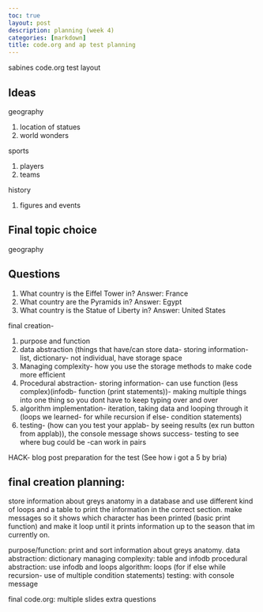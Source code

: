```yaml
---
toc: true
layout: post
description: planning (week 4)
categories: [markdown]
title: code.org and ap test planning
---
```


sabines code.org test layout

## Ideas 

geography
   1. location of statues
   2. world wonders



   
sports
   1. players
   2. teams



   
history
   1. figures and events


## Final topic choice

geography


## Questions

1. What country is the Eiffel Tower in? Answer: France
2. What country are the Pyramids in? Answer: Egypt
3. What country is the Statue of Liberty in? Answer: United States


final creation-
1. purpose and function
2. data abstraction (things that have/can store data- storing information- list, dictionary- not individual, have storage space
3. Managing complexity- how you use the storage methods to make code more efficient
4. Procedural abstraction- storing information- can use function (less complex)(infodb- function (print statements))- making multiple things into one thing so you dont have to keep typing over and over
5. algorithm implementation- iteration, taking data and looping through it (loops we learned- for while recursion if else- condition statements)
6. testing- (how can you test your applab- by seeing results (ex run button from applab)), the console message shows success- testing to see where bug could be
-can work in pairs

HACK- blog post preparation for the test (See how i got a 5 by bria)


## final creation planning:

store information about greys anatomy in a database and use different kind of loops and a table to print the information in the correct section. make messages so it shows which character has been printed (basic print function) and make it loop until it prints information up to the season that im currently on. 

purpose/function: print and sort information about greys anatomy.
data abstraction: dictionary
managing complexity: table and infodb
procedural abstraction: use infodb and loops 
algorithm: loops (for if else while recursion- use of multiple condition statements)
testing: with console message



final code.org: multiple slides extra questions 
